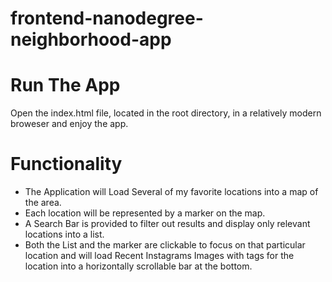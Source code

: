 # frontend-nanodegree-neighborhood-app

Run The App
===========
Open the index.html file, located in the root directory, in a relatively modern 
broweser and enjoy the app.

Functionality
=============
* The Application will Load Several of my favorite locations into a map of the area.
* Each location will be represented by a marker on the map.
* A Search Bar is provided to filter out results and display only relevant locations into a list.
* Both the List and the marker are clickable to focus on that particular location and
  will load Recent Instagrams Images with tags for the location into a horizontally scrollable 
  bar at the bottom.
